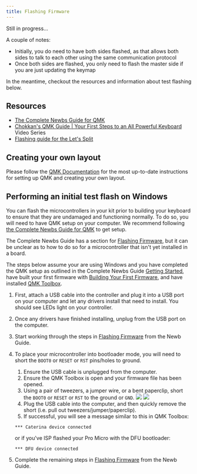 ```yaml
---
title: Flashing Firmware
---
```


Still in progress...

A couple of notes:

* Initially, you do need to have both sides flashed, as that allows both sides to talk to each other using the same communication protocol
* Once both sides are flashed, you only need to flash the master side if you are just updating the keymap

In the meantime, checkout the resources and information about test flashing below.

## Resources

* [The Complete Newbs Guide for QMK](https://docs.qmk.fm/#/newbs)
* [Chokkan's QMK Guide | Your First Steps to an All Powerful Keyboard](https://www.youtube.com/watch?v=-HLV6mUxNnU&list=PLYEUsdlqPD2a3kzQgnF98Prj-4IzZJGYG) Video Series
* [Flashing guide for the Let's Split](https://github.com/nicinabox/lets-split-guide/blob/master/flashing.md)


## Creating your own layout

Please follow the [QMK Documentation](https://docs.qmk.fm/) for the most up-to-date instructions for setting up QMK and creating your own layout.

## Performing an initial test flash on Windows

You can flash the microcontrollers in your kit prior to building your keyboard to ensure that they are undamaged and functioning normally. To do so, you will need to have QMK setup on your computer. We recommend following [the Complete Newbs Guide for QMK](https://docs.qmk.fm/#/newbs) to get setup.

The Complete Newbs Guide has a section for [Flashing Firmware](https://docs.qmk.fm/#/newbs), but it can be unclear as to how to do so for a microcontroller that isn't yet installed in a board.

The steps below assume your are using Windows and you have completed the QMK setup as outlined in the Complete Newbs Guide [Getting Started](https://docs.qmk.fm/#/newbs_getting_started), have built your first firmware with [Building Your First Firmware](https://docs.qmk.fm/#/newbs_building_firmware), and have installed [QMK Toolbox](https://github.com/qmk/qmk_toolbox/releases).

1. First, attach a USB cable into the controller and plug it into a USB port on your computer and let any drivers install that need to install. You should see LEDs light on your controller.
2. Once any drivers have finished installing, unplug from the USB port on the computer.
3. Start working through the steps in [Flashing Firmware](https://docs.qmk.fm/#/newbs) from the Newb Guide.
4. To place your microcontroller into bootloader mode, you will need to short the `BOOT0` or `RESET` or `RST` pins/holes to ground.
    1. Ensure the USB cable is unplugged from the computer.
    2. Ensure the QMK Toolbox is open and your firmware file has been opened.
    3. Using a pair of tweezers, a jumper wire, or a bent paperclip, short the `BOOT0` or `RESET` or `RST` to the ground or `GND`.
    ![](./assets/images/misc/mXHY72M.jpg)
    ![](./assets/images/misc/xctg5rQ.jpg)
    4. Plug the USB cable into the computer, and then quickly remove the short (i.e. pull out tweezers/jumper/paperclip).
    5. If successful, you will see a message similar to this in QMK Toolbox:
    ```
    *** Caterina device connected
    ```
    or if you've ISP flashed your Pro Micro with the DFU bootloader:
    ```  
    *** DFU device connected
    ```

5. Complete the remaining steps in [Flashing Firmware](https://docs.qmk.fm/#/newbs) from the Newb Guide.

